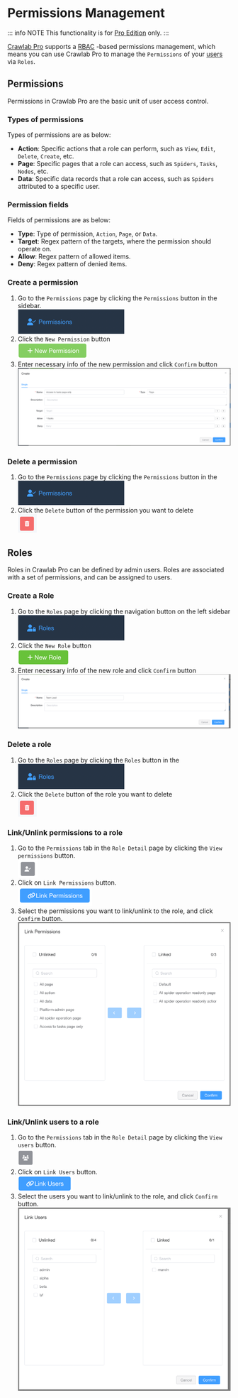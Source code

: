 # Permissions Management

::: info NOTE
This functionality is for [Pro Edition](https://www.crawlab.cn/en/prices) only.
:::

[Crawlab Pro](https://www.crawlab.cn/en/prices) supports a [RBAC](https://www.imperva.com/learn/data-security/role-based-access-control-rbac/)
-based permissions management, which means you can use Crawlab Pro to manage the `Permissions`
of your [users](../user) via `Roles`.

## Permissions

Permissions in Crawlab Pro are the basic unit of user access control.

### Types of permissions

Types of permissions are as below:

- **Action**: Specific actions that a role can perform, such as `View`, `Edit`, `Delete`, `Create`, etc.
- **Page**: Specific pages that a role can access, such as `Spiders`, `Tasks`, `Nodes`, etc.
- **Data**: Specific data records that a role can access, such as `Spiders` attributed to a specific user.

### Permission fields

Fields of permissions are as below:

- **Type**: Type of permission, `Action`, `Page`, or `Data`.
- **Target**: Regex pattern of the targets, where the permission should operate on.
- **Allow**: Regex pattern of allowed items.
- **Deny**: Regex pattern of denied items.

### Create a permission

1. Go to the `Permissions` page by clicking the `Permissions` button in the
   sidebar. <br/>![permissions-menu](./img/permissions-menu.png)
2. Click the `New Permission` button <br/>![permissions-create](./img/permissions-create.png)
3. Enter necessary info of the new permission and click `Confirm`
   button <br/>![permissions-create-form](./img/permissions-create-form.png)

### Delete a permission

1. Go to the `Permissions` page by clicking the `Permissions` button in
   the <br/>![permissions-menu](./img/permissions-menu.png)
2. Click the `Delete` button of the permission you want to delete <br/>![delete-button](./img/delete-button.png)

## Roles

Roles in Crawlab Pro can be defined by admin users. Roles are associated with a set of permissions, and can be assigned
to users.

### Create a Role

1. Go to the `Roles` page by clicking the navigation button on the left sidebar <br/>![roles-menu](./img/roles-menu.png)
2. Click the `New Role` button <br/>![roles-create](./img/roles-create.png)
3. Enter necessary info of the new role and click `Confirm` button <br/>![roles-create-form](./img/roles-create-form.png)

### Delete a role

1. Go to the `Roles` page by clicking the `Roles` button in
   the <br/>![roles-menu](./img/roles-menu.png)
2. Click the `Delete` button of the role you want to delete <br/>![delete-button](./img/delete-button.png)

### Link/Unlink permissions to a role

1. Go to the `Permissions` tab in the `Role Detail` page by clicking the `View permissions`
   button. <br/>![view-permissions-button](./img/view-permissions-button.png)
2. Click on `Link Permissions` button. <br/>![link-permissions-button](./img/link-permissions-button.png)
3. Select the permissions you want to link/unlink to the
   role, and click `Confirm` button. <br/>![link-permissions-form](./img/link-permissions-form.png)

### Link/Unlink users to a role

1. Go to the `Permissions` tab in the `Role Detail` page by clicking the `View users`
   button. <br/>![view-users-button](./img/view-users-button.png)
2. Click on `Link Users` button. <br/>![link-users-button](./img/link-users-button.png)
3. Select the users you want to link/unlink to the
   role, and click `Confirm` button. <br/>![link-users-form](./img/link-users-form.png)
